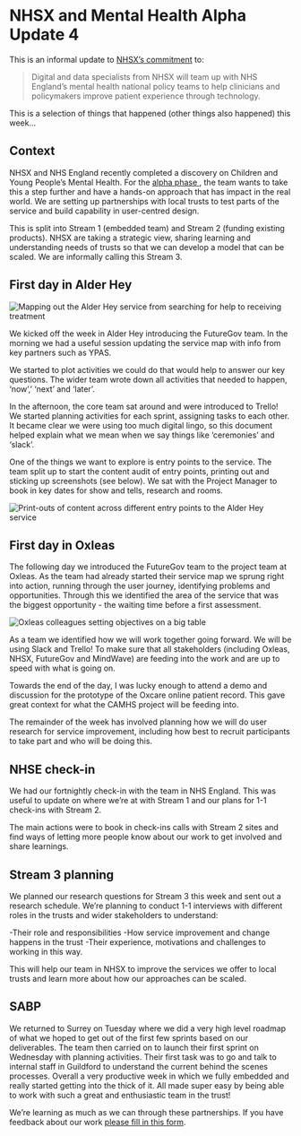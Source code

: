 # NHSX and Mental Health Alpha Update 4

This is an informal update to [NHSX’s commitment](https://www.gov.uk/government/news/nhsx-digital-experts-will-be-part-of-cancer-and-mental-health-teams) to:
> Digital and data specialists from NHSX will team up with NHS England’s mental health national policy teams to help clinicians and policymakers improve patient experience through technology.

This is a selection of things that happened (other things also happened) this week...

## Context

NHSX and NHS England recently completed a discovery on Children and Young People’s Mental Health. For the  [alpha phase ](https://www.gov.uk/service-manual/agile-delivery/how-the-alpha-phase-works), the team wants to take this a step further and have a hands-on approach that has impact in the real world. We are setting up partnerships with local trusts to test parts of the service and build capability in user-centred design. 

This is split into Stream 1 (embedded team) and Stream 2 (funding existing products). NHSX are taking a strategic view, sharing learning and understanding needs of trusts so that we can develop a model that can be scaled. We are informally calling this Stream 3.


## First day in Alder Hey

![Mapping out the Alder Hey service from searching for help to receiving treatment](https://github.com/nhsx/Mental-Health/blob/master/images/Mapping%20alderhey.jpg?raw=true)


We kicked off the week in Alder Hey introducing the FutureGov team. In the morning we had a useful session updating the service map with info from key partners such as YPAS. 

We started to plot activities we could do that would help to answer our key questions. The wider team wrote down all activities that needed to happen, ‘now’,’ ‘next’ and ‘later’.

In the afternoon, the core team sat around and were introduced to Trello! We started planning activities for each sprint, assigning tasks to each other. It became clear we were using too much digital lingo, so this document helped explain what we mean when we say things like ‘ceremonies’ and ‘slack’.

One of the things we want to explore is entry points to the service. The team split up to start the content audit of entry points, printing out and sticking up screenshots (see below). We sat with the Project Manager to book in key dates for show and tells, research and rooms. 


![Print-outs of content across different entry points to the Alder Hey service](https://github.com/nhsx/Mental-Health/blob/master/images/Content%20alderhey.jpg?raw=true)


## First day in Oxleas

The following day we introduced the FutureGov team to the project team at Oxleas. As the team had already started their service map we sprung right into action, running through the user journey, identifying problems and opportunities. Through this we identified the area of the service that was the biggest opportunity - the waiting time before a first assessment. 


![Oxleas colleagues setting objectives on a big table](https://github.com/nhsx/Mental-Health/blob/master/images/Objectives%20Oxleas.jpg?raw=true)

As a team we identified how we will work together going forward. We will be using Slack and Trello! To make sure that all stakeholders (including Oxleas, NHSX, FutureGov and MindWave) are feeding into the work and are up to speed with what is going on.

Towards the end of the day, I was lucky enough to attend a demo and discussion for the prototype of the Oxcare online patient record. This gave great context for what the CAMHS project will be feeding into.

The remainder of the week has involved planning how we will do user research for service improvement, including how best to recruit participants to take part and who will be doing this. 


## NHSE check-in

We had our fortnightly check-in with the team in NHS England. This was useful to update on where we’re at with Stream 1 and our plans for 1-1 check-ins with Stream 2.

The main actions were to book in check-ins calls with Stream 2 sites and find ways of letting more people know about our work to get involved and share learnings.


## Stream 3 planning
We planned our research questions for Stream 3 this week and sent out a research schedule. We’re planning to conduct 1-1 interviews with different roles in the trusts and wider stakeholders to understand:

-Their role and responsibilities
-How service improvement and change happens in the trust
-Their experience, motivations and challenges to working in this way.

This will help our team in NHSX to improve the services we offer to local trusts and learn more about how our approaches can be scaled.


## SABP
We returned to Surrey on Tuesday where we did a very high level roadmap of what we hoped to get out of the first few sprints based on our deliverables. 
The team then carried on to launch their first sprint on Wednesday with planning activities.
Their first task was to go and talk to internal staff in Guildford to understand the current behind the scenes processes.
Overall a very productive week in which we fully embedded and really started getting into the thick of it. All made super easy by being able to work with such a great and enthusiastic team in the trust!


We’re learning as much as we can through these partnerships. If you have feedback about our work [please fill in this form](https://forms.gle/Sdbd8eqeUbBZPkrt9).
